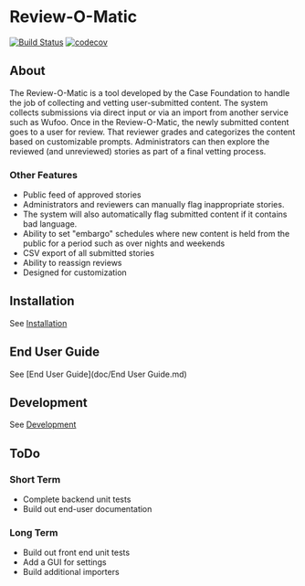 # Review-O-Matic

[![Build Status](https://travis-ci.org/casefoundation/review-o-matic.svg?branch=master)](https://travis-ci.org/casefoundation/review-o-matic)
[![codecov](https://codecov.io/gh/casefoundation/review-o-matic/branch/master/graph/badge.svg)](https://codecov.io/gh/casefoundation/review-o-matic)

## About

The Review-O-Matic is a tool developed by the Case Foundation to handle the job of collecting and vetting user-submitted content. The system collects submissions via direct input or via an import from another service such as Wufoo. Once in the Review-O-Matic, the newly submitted content goes to a user for review. That reviewer grades and categorizes the content based on customizable prompts. Administrators can then explore the reviewed (and unreviewed) stories as part of a final vetting process.

### Other Features

* Public feed of approved stories
* Administrators and reviewers can manually flag inappropriate stories.
* The system will also automatically flag submitted content if it contains bad language.
* Ability to set "embargo" schedules where new content is held from the public for a period such as over nights and weekends
* CSV export of all submitted stories
* Ability to reassign reviews
* Designed for customization

## Installation

See [Installation](doc/Installation.md)

## End User Guide

See [End User Guide](doc/End User Guide.md)

## Development

See [Development](doc/Development.md)

## ToDo

### Short Term

* Complete backend unit tests
* Build out end-user documentation

### Long Term

* Build out front end unit tests
* Add a GUI for settings
* Build additional importers
